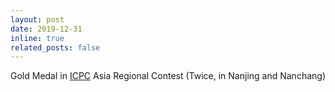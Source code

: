 ```yaml
---
layout: post
date: 2019-12-31
inline: true
related_posts: false
---
```


Gold Medal in [ICPC](https://icpc.global/) Asia Regional Contest (Twice, in Nanjing and Nanchang)
